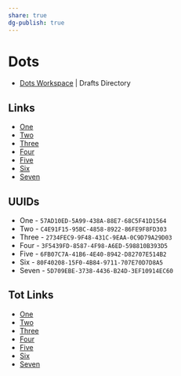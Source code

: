 ```yaml
---
share: true
dg-publish: true
---
```

# Dots
- [Dots Workspace](https://directory.getdrafts.com/w/1yW) | Drafts Directory

## Links
- [One](drafts://open?uuid=57AD10ED-5A99-438A-88E7-68C5F41D1564)
- [Two](drafts://open?uuid=C4E91F15-95BC-4858-8922-86FE9F8FD303)
- [Three](drafts://open?uuid=2734FEC9-9F48-431C-9EAA-0C9D79A29D03)
- [Four](drafts://open?uuid=3F5439FD-8587-4F98-A6ED-598810B393D5)
- [Five](drafts://open?uuid=6FB07C7A-41B6-4E40-8942-D82707E514B2)
- [Six](drafts://open?uuid=80F40208-15F0-4B84-9711-707E70D7D8A5)
- [Seven](drafts://open?uuid=5D709EBE-3738-4436-B24D-3EF10914EC60)

## UUIDs
- One - `57AD10ED-5A99-438A-88E7-68C5F41D1564`
- Two - `C4E91F15-95BC-4858-8922-86FE9F8FD303`
- Three - `2734FEC9-9F48-431C-9EAA-0C9D79A29D03`
- Four - `3F5439FD-8587-4F98-A6ED-598810B393D5`
- Five - `6FB07C7A-41B6-4E40-8942-D82707E514B2`
- Six - `80F40208-15F0-4B84-9711-707E70D7D8A5`
- Seven - `5D709EBE-3738-4436-B24D-3EF10914EC60`

## Tot Links
- [One](tot://1) 
- [Two](tot://2)
- [Three](tot://3)
- [Four](tot://4)
- [Five](tot://5)
- [Six](tot://6)
- [Seven](tot://7)